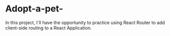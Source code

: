 # Adopt-a-pet-
In this project, I´ll have the opportunity to practice using React Router to add client-side routing to a React Application.

